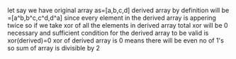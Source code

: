 let say we have original array as=[a,b,c,d]
derived array by definition will be =[a^b,b^c,c^d,d^a] since every element in the derived array is appering twice so if we take xor of all the elements in derived array total xor will be 0
necessary and sufficient condition for the derived array to be valid is xor(derived)=0
xor of derived array is 0 means there will be even no of 1's so sum of array is divisible by 2
​
